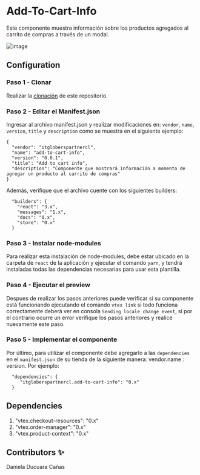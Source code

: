 # Add-To-Cart-Info

Este componente muestra información sobre los productos agregados al carrito de compras a través de un modal.

![image](https://user-images.githubusercontent.com/92064924/204398377-f4aaa8b6-83e0-4680-b655-c95af449278a.png)

## Configuration 

### Paso 1 - Clonar

Realizar la [clonación](https://github.com/Daniela1421/itgloberspartnercl-add-to-cart-info.git) de este repositorio.

### Paso 2 - Editar el Manifest.json 

Ingresar al archivo manifest.json y realizar modificaciones en: `vendor`, `name`, `version`, `title` y `description`
como se muestra en el siguiente ejemplo: 
```
{
  "vendor": "itgloberspartnercl",
  "name": "add-to-cart-info",
  "version": "0.0.1",
  "title": "Add to cart info",
  "description": "Componente que mostrará información a momento de agregar un producto al carrito de compras"
}
```
Además, verifique que el archivo cuente con los siguientes builders: 
```
  "builders": {
    "react": "3.x",
    "messages": "1.x",
    "docs": "0.x",
    "store": "0.x"
  }
```
### Paso 3 - Instalar node-modules

Para realizar esta instalación de node-modules, debe estar ubicado en la carpeta de `react` de la aplicación y ejecutar el comando `yarn`, y tendrá instaladas todas las dependencias necesarias para usar esta plantilla.

### Paso 4 - Ejecutar el preview

Despues de realizar los pasos anteriores puede verificar si su componente está funcionando ejecutando el comando `vtex link` si todo funciona correctamente deberá ver en consola `Sending locale change event`, si por el contrario ocurre un error verifique los pasos anteriores y realice nuevamente este paso. 

### Paso 5 - Implementar el componente

Por último, para utilizar el componente debe agregarlo a las `dependencies` en el `manifest.json` de su tienda de la siguiente manera: vendor.name : version. Por ejemplo: 
```
  "dependencies": {
     "itgloberspartnercl.add-to-cart-info": "0.x"
  }
```

## Dependencies

1. "vtex.checkout-resources": "0.x"
2. "vtex.order-manager": "0.x"
3. "vtex.product-context": "0.x"

## Contributors ✨

Daniela Ducuara Cañas
